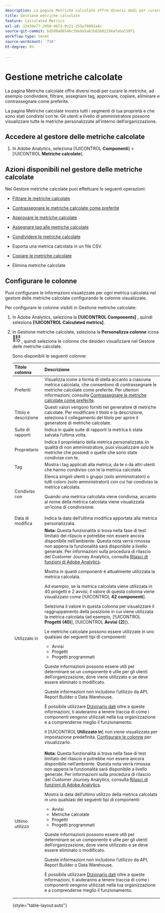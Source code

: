 ```yaml
---
description: La pagina Metriche calcolate offre diversi modi per curare le metriche, ad esempio condividere, filtrare, assegnare tag, approvare, copiare, eliminare e contrassegnare come preferite.
title: Gestione metriche calcolate
feature: Calculated Metrics
exl-id: 32430e77-2450-4672-9c21-255e76802a4c
source-git-commit: bd588a06546c59e9a5a61b0260229bafaba150f1
workflow-type: tm+mt
source-wordcount: '716'
ht-degree: 8%

---
```


# Gestione metriche calcolate

La pagina Metriche calcolate offre diversi modi per curare le metriche, ad esempio condividere, filtrare, assegnare tag, approvare, copiare, eliminare e contrassegnare come preferite.

La pagina Metriche calcolate mostra tutti i segmenti di tua proprietà e che sono stati condivisi con te. Gli utenti a livello di amministratore possono visualizzare tutte le metriche personalizzate all’interno dell’organizzazione.

<!-- add screenshot -->

## Accedere al gestore delle metriche calcolate

1. In Adobe Analytics, seleziona [!UICONTROL **Componenti**] > [!UICONTROL **Metriche calcolate**].

## Azioni disponibili nel gestore delle metriche calcolate

Nel Gestore metriche calcolate puoi effettuare le seguenti operazioni:

* [Filtrare le metriche calcolate](/help/components/c-calcmetrics/c-workflow/cm-workflow/cm-filter.md)

* [Contrassegnare le metriche calcolate come preferite](/help/components/c-calcmetrics/c-workflow/cm-workflow/cm-favorite.md)

* [Approvare le metriche calcolate](/help/components/c-calcmetrics/c-workflow/cm-workflow/cm-approving.md)

* [Assegnare tag alle metriche calcolate](/help/components/c-calcmetrics/c-workflow/cm-workflow/cm-tagging.md)

* [Condividere le metriche calcolate](/help/components/c-calcmetrics/c-workflow/cm-workflow/cm-sharing.md)

* Esporta una metrica calcolata in un file CSV.

* [Copiare le metriche calcolate](/help/components/c-calcmetrics/c-workflow/cm-workflow/cm-copy.md)

* Elimina metriche calcolate

## Configurare le colonne

Puoi configurare le informazioni visualizzate per ogni metrica calcolata nel gestore delle metriche calcolate configurando le colonne visualizzate.

Per configurare le colonne visibili in Gestione metriche calcolate:

1. In Adobe Analytics, seleziona la **[!UICONTROL Components]** , quindi seleziona **[!UICONTROL Calculated metrics]**.

1. In Gestione metriche calcolate, seleziona la **Personalizza colonne** icona ![Icona Personalizza colonne](assets/customize-columns-icon.png), quindi seleziona le colonne che desideri visualizzare nel Gestore delle metriche calcolate.

   Sono disponibili le seguenti colonne:

   | Titolo colonna | Descrizione |
   |---|---|
   | Preferiti | Visualizza icone a forma di stella accanto a ciascuna metrica calcolata, che consentono di contrassegnare le metriche calcolate come preferite. Per ulteriori informazioni, consulta [Contrassegnare le metriche calcolate come preferite](/help/components/c-calcmetrics/c-workflow/cm-workflow/cm-favorite.md). |
   | Titolo e descrizione | Questi valori vengono forniti nel generatore di metriche calcolate. Per modificare il titolo e la descrizione, seleziona il collegamento del titolo per aprire il generatore di metriche calcolate. |
   | Suite di rapporti | Indica in quale suite di rapporti la metrica è stata salvata l’ultima volta. |
   | Proprietario | Indica il proprietario della metrica personalizzata. In qualità di non amministratore, puoi visualizzare solo le metriche che possiedi o quelle che sono state condivise con te. |
   | Tag | Mostra i tag applicati alla metrica, da te o da altri utenti che hanno condiviso con te la metrica calcolata. |
   | Condiviso con | Elenca singoli utenti o gruppi (solo amministratori) o tutti coloro (solo amministratori) con cui hai condiviso la metrica calcolata. <p>Quando una metrica calcolata viene condivisa, accanto al nome della metrica calcolata viene visualizzata un’icona di condivisione.</p> |
   | Data di modifica | Indica la data dell’ultima modifica apportata alla metrica personalizzata. |
   | Utilizzato in | **Nota:** Questa funzionalità si trova nella fase di test limitato del rilascio e potrebbe non essere ancora disponibile nell’ambiente. Questa nota verrà rimossa non appena la funzionalità sarà disponibile a livello generale. Per informazioni sulla procedura di rilascio del Customer Journey Analytics, consulta [Rilasci di funzioni di Adobe Analytics](/help/release-notes/releases.md).<p>Mostra in quanti componenti è attualmente utilizzata la metrica calcolata. <p>Ad esempio, se la metrica calcolata viene utilizzata in 40 progetti e 2 avvisi, il valore di questa colonna viene visualizzato come [!UICONTROL **42 componenti**].</p> <p>Seleziona il valore in questa colonna per visualizzare il raggruppamento della posizione in cui viene utilizzata la metrica calcolata (ad esempio, [!UICONTROL **Progetti (40)**], [!UICONTROL **Avvisi (2)**]).</p><p>Le metriche calcolate possono essere utilizzate in uno qualsiasi dei seguenti tipi di componenti:</p> <ul><li>Avvisi</li><li>Progetti</li><li>Progetti programmati</li></ul><p>Queste informazioni possono essere utili per determinare se un componente è utile per gli utenti dell’organizzazione, dove viene utilizzato e se deve essere eliminato o modificato.</p><p>Queste informazioni non includono l’utilizzo da API, Report Builder o Data Warehouse.</p><p>È possibile utilizzare [Dizionario dati](/help/analyze/analysis-workspace/components/data-dictionary/data-dictionary-overview.md) oltre a queste informazioni, ti aiuteranno a tenere traccia di come i componenti vengono utilizzati nella tua organizzazione e a comprenderne meglio il funzionamento.</p><p>Il [!UICONTROL **Utilizzato in**] non viene visualizzata per impostazione predefinita. [Configurare le colonne](#configure-columns) per visualizzarlo.</p> |
   | Ultimo utilizzo | **Nota:** Questa funzionalità si trova nella fase di test limitato del rilascio e potrebbe non essere ancora disponibile nell’ambiente. Questa nota verrà rimossa non appena la funzionalità sarà disponibile a livello generale. Per informazioni sulla procedura di rilascio del Customer Journey Analytics, consulta [Rilasci di funzioni di Adobe Analytics](/help/release-notes/releases.md).<p>Mostra la data dell’ultimo utilizzo della metrica calcolata in uno qualsiasi dei seguenti tipi di componenti:</p> <ul><li>Avvisi</li><li>Metriche calcolate</li><li>Progetti</li><li>Progetti programmati</li></ul> <p>Queste informazioni possono essere utili per determinare se un componente è utile per gli utenti dell’organizzazione, dove viene utilizzato e se deve essere eliminato o modificato.</p><p>Queste informazioni non includono l’utilizzo da API, Report Builder o Data Warehouse.</p><p>È possibile utilizzare [Dizionario dati](/help/analyze/analysis-workspace/components/data-dictionary/data-dictionary-overview.md) oltre a queste informazioni, ti aiuteranno a tenere traccia di come i componenti vengono utilizzati nella tua organizzazione e a comprenderne meglio il funzionamento. |

   {style="table-layout:auto"}
